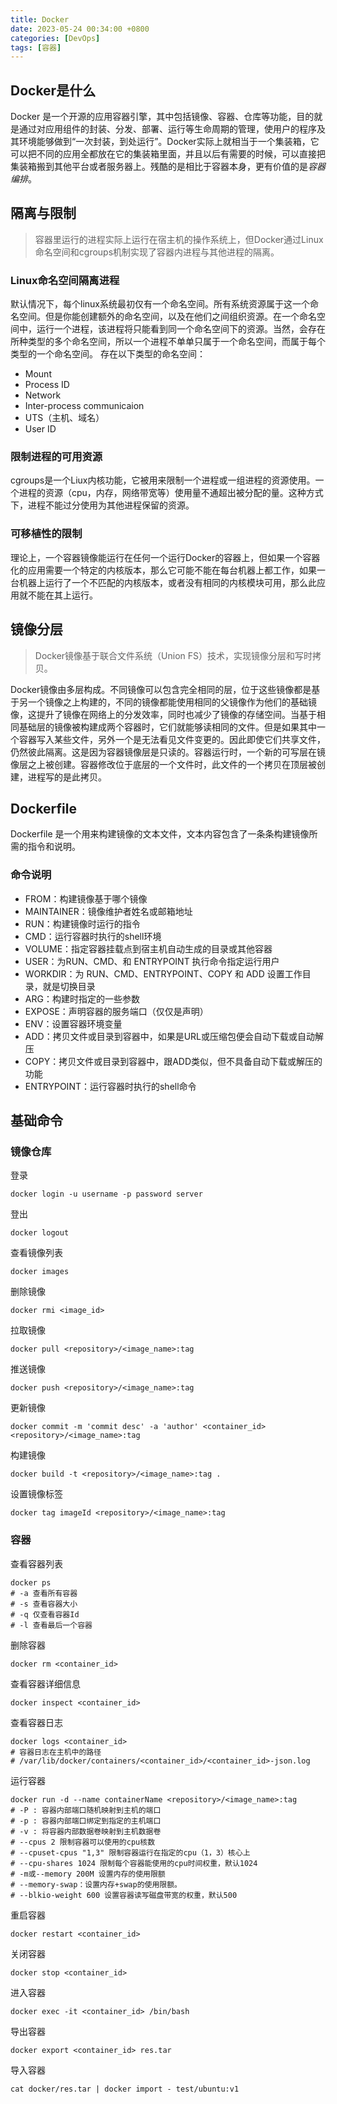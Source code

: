 ```yaml
---
title: Docker
date: 2023-05-24 00:34:00 +0800
categories: [DevOps]
tags: [容器]
---
```


## Docker是什么
Docker 是一个开源的应用容器引擎，其中包括镜像、容器、仓库等功能，目的就是通过对应用组件的封装、分发、部署、运行等生命周期的管理，使用户的程序及其环境能够做到“一次封装，到处运行”。Docker实际上就相当于一个集装箱，它可以把不同的应用全都放在它的集装箱里面，并且以后有需要的时候，可以直接把集装箱搬到其他平台或者服务器上。残酷的是相比于容器本身，更有价值的是*容器编排*。
## 隔离与限制
> 容器里运行的进程实际上运行在宿主机的操作系统上，但Docker通过Linux命名空间和cgroups机制实现了容器内进程与其他进程的隔离。
### Linux命名空间隔离进程
默认情况下，每个linux系统最初仅有一个命名空间。所有系统资源属于这一个命名空间。但是你能创建额外的命名空间，以及在他们之间组织资源。在一个命名空间中，运行一个进程，该进程将只能看到同一个命名空间下的资源。当然，会存在所种类型的多个命名空间，所以一个进程不单单只属于一个命名空间，而属于每个类型的一个命名空间。
存在以下类型的命名空间：
- Mount
- Process ID
- Network
- Inter-process communicaion
- UTS（主机、域名）
- User ID
### 限制进程的可用资源
cgroups是一个Liux内核功能，它被用来限制一个进程或一组进程的资源使用。一个进程的资源（cpu，内存，网络带宽等）使用量不通超出被分配的量。这种方式下，进程不能过分使用为其他进程保留的资源。
### 可移植性的限制
理论上，一个容器镜像能运行在任何一个运行Docker的容器上，但如果一个容器化的应用需要一个特定的内核版本，那么它可能不能在每台机器上都工作，如果一台机器上运行了一个不匹配的内核版本，或者没有相同的内核模块可用，那么此应用就不能在其上运行。
## 镜像分层
> Docker镜像基于联合文件系统（Union FS）技术，实现镜像分层和写时拷贝。

Docker镜像由多层构成。不同镜像可以包含完全相同的层，位于这些镜像都是基于另一个镜像之上构建的，不同的镜像都能使用相同的父镜像作为他们的基础镜像，这提升了镜像在网络上的分发效率，同时也减少了镜像的存储空间。当基于相同基础层的镜像被构建成两个容器时，它们就能够读相同的文件。但是如果其中一个容器写入某些文件，另外一个是无法看见文件变更的。因此即使它们共享文件，仍然彼此隔离。这是因为容器镜像层是只读的。容器运行时，一个新的可写层在镜像层之上被创建。容器修改位于底层的一个文件时，此文件的一个拷贝在顶层被创建，进程写的是此拷贝。
## Dockerfile
Dockerfile 是一个用来构建镜像的文本文件，文本内容包含了一条条构建镜像所需的指令和说明。
### 命令说明
- FROM：构建镜像基于哪个镜像
- MAINTAINER：镜像维护者姓名或邮箱地址
- RUN：构建镜像时运行的指令
- CMD：运行容器时执行的shell环境
- VOLUME：指定容器挂载点到宿主机自动生成的目录或其他容器
- USER：为RUN、CMD、和 ENTRYPOINT 执行命令指定运行用户
- WORKDIR：为 RUN、CMD、ENTRYPOINT、COPY 和 ADD 设置工作目录，就是切换目录
- ARG：构建时指定的一些参数
- EXPOSE：声明容器的服务端口（仅仅是声明）
- ENV：设置容器环境变量
- ADD：拷贝文件或目录到容器中，如果是URL或压缩包便会自动下载或自动解压
- COPY：拷贝文件或目录到容器中，跟ADD类似，但不具备自动下载或解压的功能
- ENTRYPOINT：运行容器时执行的shell命令
## 基础命令
### 镜像仓库
登录
```
docker login -u username -p password server 
```
登出
```
docker logout 
```
查看镜像列表
```
docker images
```
删除镜像
```
docker rmi <image_id>
```
拉取镜像
```
docker pull <repository>/<image_name>:tag
```
推送镜像
```
docker push <repository>/<image_name>:tag
```
更新镜像
```
docker commit -m 'commit desc' -a 'author' <container_id> <repository>/<image_name>:tag
```
构建镜像
```
docker build -t <repository>/<image_name>:tag .
```
设置镜像标签
```
docker tag imageId <repository>/<image_name>:tag
```
### 容器
查看容器列表
``` 
docker ps
# -a 查看所有容器
# -s 查看容器大小
# -q 仅查看容器Id
# -l 查看最后一个容器
```
删除容器
```
docker rm <container_id>
```
查看容器详细信息
```
docker inspect <container_id>
```
查看容器日志
```
docker logs <container_id>
# 容器日志在主机中的路径
# /var/lib/docker/containers/<container_id>/<container_id>-json.log
```
运行容器
```
docker run -d --name containerName <repository>/<image_name>:tag
# -P : 容器内部端口随机映射到主机的端口
# -p : 容器内部端口绑定到指定的主机端口
# -v : 将容器内部数据卷映射到主机数据卷
# --cpus 2 限制容器可以使用的cpu核数
# --cpuset-cpus "1,3" 限制容器运行在指定的cpu（1，3）核心上
# --cpu-shares 1024 限制每个容器能使用的cpu时间权重，默认1024 
# -m或--memory 200M 设置内存的使用限额
# --memory-swap：设置内存+swap的使用限额。
# --blkio-weight 600 设置容器读写磁盘带宽的权重，默认500
```
重启容器
```
docker restart <container_id>
```
关闭容器
```
docker stop <container_id>
```
进入容器
```
docker exec -it <container_id> /bin/bash
```
导出容器
```
docker export <container_id> res.tar
```
导入容器
```
cat docker/res.tar | docker import - test/ubuntu:v1
```

